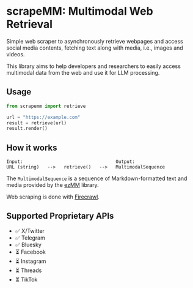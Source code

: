 # scrapeMM: Multimodal Web Retrieval
Simple web scraper to asynchronously retrieve webpages and access social media contents, fetching text along with media, i.e., images and videos.

This library aims to help developers and researchers to easily access multimodal data from the web and use it for LLM processing.

## Usage
```python
from scrapemm import retrieve

url = "https://example.com"
result = retrieve(url)
result.render()
```

## How it works
```
Input:                                  Output:
URL (string)   -->   retrieve()   -->   MultimodalSequence
```
The `MultimodalSequence` is a sequence of Markdown-formatted text and media provided by the [ezMM](https://github.com/multimodal-ai-lab/ezmm) library.

Web scraping is done with [Firecrawl](https://github.com/mendableai/firecrawl).

## Supported Proprietary APIs
- ✅ X/Twitter
- ✅ Telegram
- ✅ Bluesky
- ⏳ Facebook
- ⏳ Instagram
- ⏳ Threads
- ⏳ TikTok
